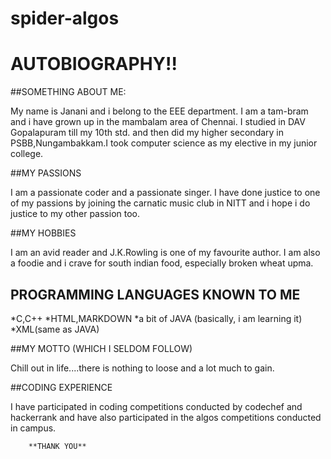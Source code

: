 # spider-algos
# AUTOBIOGRAPHY!! 
##SOMETHING ABOUT ME:

 My name is Janani and i belong to the EEE department. I am a tam-bram and i have grown up in the mambalam area of Chennai. I studied in DAV Gopalapuram till my 10th std. and then did my higher secondary in PSBB,Nungambakkam.I took computer science as my elective in my junior college.

##MY PASSIONS

I am a passionate coder and a passionate singer. I have done justice to one of my passions by joining the carnatic music club in NITT and i hope i do justice to my other passion too.

##MY HOBBIES

I am an avid reader and J.K.Rowling is one of my favourite author. I am also a foodie and i crave for south indian food, especially broken wheat upma.

## PROGRAMMING LANGUAGES KNOWN TO ME
*C,C++
*HTML,MARKDOWN
*a bit of JAVA (basically, i am learning it)
*XML(same as JAVA)

##MY MOTTO (WHICH I SELDOM FOLLOW)

Chill out in life....there is nothing to loose and a lot much to gain.

##CODING EXPERIENCE

I have participated in coding competitions conducted by codechef and hackerrank and have also participated in the algos competitions conducted in campus.

		**THANK YOU**
